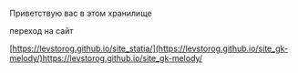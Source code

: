 Приветствую вас в этом хранилище

переход на сайт

[https://levstorog.github.io/site_statia/](https://levstorog.github.io/site_gk-melody/)https://levstorog.github.io/site_gk-melody/
